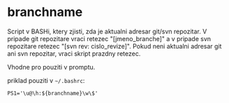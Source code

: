 # branchname

Script v BASHi, ktery zjisti, zda je aktualni adresar git/svn repozitar.
V pripade git repozitare vraci retezec "[jmeno_branche]" a v pripade svn repozitare retezec "[svn rev: cislo_revize]". Pokud neni aktualni adresar git ani svn repozitar, vraci skript prazdny retezec.

Vhodne pro pouziti v promptu.

priklad pouziti v `~/.bashrc`:

```
PS1='\u@\h:${branchname}\w\$'
```
